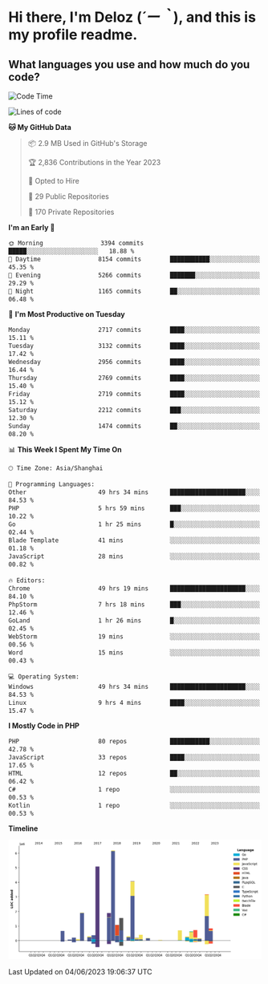 # **Hi there, I'm Deloz (*´ー｀*), and this is my profile readme.**

## **What languages you use and how much do you code?**

<!--START_SECTION:waka-->
![Code Time](http://img.shields.io/badge/Code%20Time-1%2C616%20hrs%206%20mins-blue)

![Lines of code](https://img.shields.io/badge/From%20Hello%20World%20I%27ve%20Written-30.9%20million%20lines%20of%20code-blue)

**🐱 My GitHub Data** 

> 📦 2.9 MB Used in GitHub's Storage 
 > 
> 🏆 2,836 Contributions in the Year 2023
 > 
> 💼 Opted to Hire
 > 
> 📜 29 Public Repositories 
 > 
> 🔑 170 Private Repositories 
 > 
**I'm an Early 🐤** 

```text
🌞 Morning                3394 commits        █████░░░░░░░░░░░░░░░░░░░░   18.88 % 
🌆 Daytime                8154 commits        ███████████░░░░░░░░░░░░░░   45.35 % 
🌃 Evening                5266 commits        ███████░░░░░░░░░░░░░░░░░░   29.29 % 
🌙 Night                  1165 commits        ██░░░░░░░░░░░░░░░░░░░░░░░   06.48 % 
```
📅 **I'm Most Productive on Tuesday** 

```text
Monday                   2717 commits        ████░░░░░░░░░░░░░░░░░░░░░   15.11 % 
Tuesday                  3132 commits        ████░░░░░░░░░░░░░░░░░░░░░   17.42 % 
Wednesday                2956 commits        ████░░░░░░░░░░░░░░░░░░░░░   16.44 % 
Thursday                 2769 commits        ████░░░░░░░░░░░░░░░░░░░░░   15.40 % 
Friday                   2719 commits        ████░░░░░░░░░░░░░░░░░░░░░   15.12 % 
Saturday                 2212 commits        ███░░░░░░░░░░░░░░░░░░░░░░   12.30 % 
Sunday                   1474 commits        ██░░░░░░░░░░░░░░░░░░░░░░░   08.20 % 
```


📊 **This Week I Spent My Time On** 

```text
🕑︎ Time Zone: Asia/Shanghai

💬 Programming Languages: 
Other                    49 hrs 34 mins      █████████████████████░░░░   84.53 % 
PHP                      5 hrs 59 mins       ███░░░░░░░░░░░░░░░░░░░░░░   10.22 % 
Go                       1 hr 25 mins        █░░░░░░░░░░░░░░░░░░░░░░░░   02.44 % 
Blade Template           41 mins             ░░░░░░░░░░░░░░░░░░░░░░░░░   01.18 % 
JavaScript               28 mins             ░░░░░░░░░░░░░░░░░░░░░░░░░   00.82 % 

🔥 Editors: 
Chrome                   49 hrs 19 mins      █████████████████████░░░░   84.10 % 
PhpStorm                 7 hrs 18 mins       ███░░░░░░░░░░░░░░░░░░░░░░   12.46 % 
GoLand                   1 hr 26 mins        █░░░░░░░░░░░░░░░░░░░░░░░░   02.45 % 
WebStorm                 19 mins             ░░░░░░░░░░░░░░░░░░░░░░░░░   00.56 % 
Word                     15 mins             ░░░░░░░░░░░░░░░░░░░░░░░░░   00.43 % 

💻 Operating System: 
Windows                  49 hrs 34 mins      █████████████████████░░░░   84.53 % 
Linux                    9 hrs 4 mins        ████░░░░░░░░░░░░░░░░░░░░░   15.47 % 
```

**I Mostly Code in PHP** 

```text
PHP                      80 repos            ███████████░░░░░░░░░░░░░░   42.78 % 
JavaScript               33 repos            ████░░░░░░░░░░░░░░░░░░░░░   17.65 % 
HTML                     12 repos            ██░░░░░░░░░░░░░░░░░░░░░░░   06.42 % 
C#                       1 repo              ░░░░░░░░░░░░░░░░░░░░░░░░░   00.53 % 
Kotlin                   1 repo              ░░░░░░░░░░░░░░░░░░░░░░░░░   00.53 % 
```



**Timeline**

![Lines of Code chart](https://raw.githubusercontent.com/deloz/deloz/main/assets/bar_graph.png)


 Last Updated on 04/06/2023 19:06:37 UTC
<!--END_SECTION:waka-->
